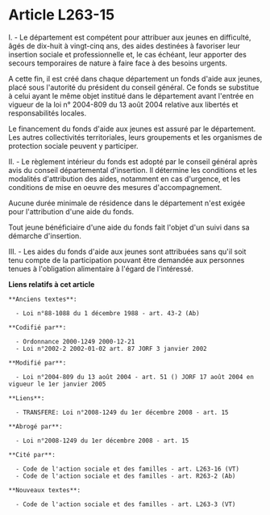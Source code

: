 # Article L263-15

I. - Le département est compétent pour attribuer aux jeunes en difficulté, âgés de dix-huit à vingt-cinq ans, des aides
destinées à favoriser leur insertion sociale et professionnelle et, le cas échéant, leur apporter des secours temporaires de
nature à faire face à des besoins urgents.

A cette fin, il est créé dans chaque département un fonds d'aide aux jeunes, placé sous l'autorité du président du conseil
général. Ce fonds se substitue à celui ayant le même objet institué dans le département avant l'entrée en vigueur de la loi
n° 2004-809 du 13 août 2004 relative aux libertés et responsabilités locales.

Le financement du fonds d'aide aux jeunes est assuré par le département. Les autres collectivités territoriales, leurs
groupements et les organismes de protection sociale peuvent y participer.

II. - Le règlement intérieur du fonds est adopté par le conseil général après avis du conseil départemental d'insertion. Il
détermine les conditions et les modalités d'attribution des aides, notamment en cas d'urgence, et les conditions de mise en
oeuvre des mesures d'accompagnement.

Aucune durée minimale de résidence dans le département n'est exigée pour l'attribution d'une aide du fonds.

Tout jeune bénéficiaire d'une aide du fonds fait l'objet d'un suivi dans sa démarche d'insertion.

III. - Les aides du fonds d'aide aux jeunes sont attribuées sans qu'il soit tenu compte de la participation pouvant être
demandée aux personnes tenues à l'obligation alimentaire à l'égard de l'intéressé.

**Liens relatifs à cet article**

	**Anciens textes**:

	  - Loi n°88-1088 du 1 décembre 1988 - art. 43-2 (Ab)

	**Codifié par**:

	  - Ordonnance 2000-1249 2000-12-21
	  - Loi n°2002-2 2002-01-02 art. 87 JORF 3 janvier 2002

	**Modifié par**:

	  - Loi n°2004-809 du 13 août 2004 - art. 51 () JORF 17 août 2004 en vigueur le 1er janvier 2005

	**Liens**:

	  - TRANSFERE: Loi n°2008-1249 du 1er décembre 2008 - art. 15

	**Abrogé par**:

	  - Loi n°2008-1249 du 1er décembre 2008 - art. 15

	**Cité par**:

	  - Code de l'action sociale et des familles - art. L263-16 (VT)
	  - Code de l'action sociale et des familles - art. R263-2 (Ab)

	**Nouveaux textes**:

	  - Code de l'action sociale et des familles - art. L263-3 (VT)
